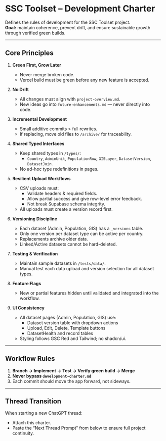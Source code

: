 # SSC Toolset – Development Charter

Defines the rules of development for the SSC Toolset project.  
**Goal:** maintain coherence, prevent drift, and ensure sustainable growth through verified green builds.

---

## Core Principles

1. **Green First, Grow Later**
   - Never merge broken code.
   - Vercel build must be green before any new feature is accepted.

2. **No Drift**
   - All changes must align with `project-overview.md`.
   - New ideas go into `future-enhancements.md` — never directly into code.

3. **Incremental Development**
   - Small additive commits > full rewrites.
   - If replacing, move old files to `/archive/` for traceability.

4. **Shared Typed Interfaces**
   - Keep shared types in `/types/`:
     - `Country`, `AdminUnit`, `PopulationRow`, `GISLayer`, `DatasetVersion`, `DatasetJoin`.
   - No ad-hoc type redefinitions in pages.

5. **Resilient Upload Workflows**
   - CSV uploads must:
     - Validate headers & required fields.
     - Allow partial success and give row-level error feedback.
     - Not break Supabase schema integrity.
   - All uploads must create a version record first.

6. **Versioning Discipline**
   - Each dataset (Admin, Population, GIS) has a `_versions` table.
   - Only one version per dataset type can be active per country.
   - Replacements archive older data.
   - Linked/Active datasets cannot be hard-deleted.

7. **Testing & Verification**
   - Maintain sample datasets in `/tests/data/`.
   - Manual test each data upload and version selection for all dataset types.

8. **Feature Flags**
   - New or partial features hidden until validated and integrated into the workflow.

9. **UI Consistency**
   - All dataset pages (Admin, Population, GIS) use:
     - Dataset version table with dropdown actions
     - Upload, Edit, Delete, Template buttons
     - DatasetHealth and record tables
   - Styling follows GSC Red and Tailwind; no shadcn/ui.

---

## Workflow Rules

1. **Branch → Implement → Test → Verify green build → Merge**
2. **Never bypass `development-charter.md`**
3. Each commit should move the app forward, not sideways.

---

## Thread Transition
When starting a new ChatGPT thread:
- Attach this charter.
- Paste the “Next Thread Prompt” from below to ensure full project continuity.
